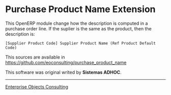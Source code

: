 Purchase Product Name Extension
===============================

This OpenERP module change how the description is computed in a purchase order line.
If the suplier is the same as the product, then the description is:

    [Supplier Product Code] Supplier Product Name (Ref Product Default Code)

This sources are available in https://github.com/eoconsulting/purchase_product_name

This software was original writed by **Sistemas ADHOC**.

__________

[Enterprise Objects Consulting](http://www.eoconsulting.com.ar)
